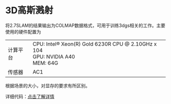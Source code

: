 # 3D高斯溅射  
将2.7SLAM的结果输出为COLMAP数据格式，可用于训练3dgs相关的工作。主要使用的硬件配置为  

<table class="docutils align-default">
    <tbody>
        <tr class="row-even">
            <td>计算平台</td>
            <td>CPU: Intel® Xeon(R) Gold 6230R CPU @ 2.10GHz x 104 <br> GPU: NVIDIA A40 <br> MEM: 64G </td>
        </tr>
        <tr class="row-odd">
            <td>传感器</td>
            <td>AC1</td>
        </tr>
    </tbody>
</table>
根据场景的大小，对显存的要求有所区别。  

详细代码：[点击了解详情](http://gitlab.robosense.cn/super_sensor_sdk/ros2_sdk/rs_ac_3dgs)   
